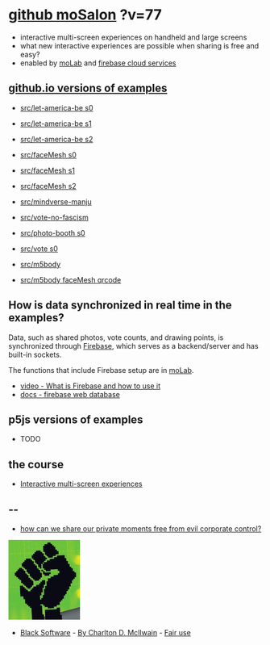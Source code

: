 # [github moSalon](https://github.com/molab-itp/moSalon) ?v=77

- interactive multi-screen experiences on handheld and large screens
- what new interactive experiences are possible when sharing is free and easy?
- enabled by [moLab](https://github.com/molab-itp/moLib) and [firebase cloud services](https://firebase.google.com)

## [github.io versions of examples](https://molab-itp.github.io/moSalon?v=77)

- [src/let-america-be s0](src/let-america-be/qrcode?v=77&group=s0)
- [src/let-america-be s1](src/let-america-be/qrcode?v=77&group=s1)
- [src/let-america-be s2](src/let-america-be/qrcode?v=77&group=s2)

- [src/faceMesh s0](src/faceMesh/qrcode?v=77)
- [src/faceMesh s1](src/faceMesh/qrcode?v=77&group=s1)
- [src/faceMesh s2](src/faceMesh/qrcode?v=77&group=s2)

- [src/mindverse-manju](src/mindverse-manju)
- [src/vote-no-fascism](src/vote-no-fascism/?v=77)

- [src/photo-booth s0](src/photo-booth/?v=77)
- [src/vote s0](src/vote/?v=77)

- [src/m5body](src/m5body/?v=77)
- [src/m5body faceMesh qrcode](src/m5body/qrcode/?v=77&app=mo-m5body&group=m5body)

## How is data synchronized in real time in the examples?

Data, such as shared photos, vote counts, and drawing points, is synchronized through [Firebase](https://firebase.google.com), which serves as a backend/server and has built-in sockets.

The functions that include Firebase setup are in [moLab](https://github.com/molab-itp/moLib).

- [video - What is Firebase and how to use it](https://www.youtube.com/watch?v=p9pgI3Mg-So&list=PLl-K7zZEsYLnfwBe4WgEw9ao0J0N1LYDR&index=8)
- [docs - firebase web database](https://firebase.google.com/docs/database/web/start?hl=en&authuser=0)

## p5js versions of examples

- TODO

## the course

- [Interactive multi-screen experiences](https://github.com/p5videoKit/IM-Screens-2024-03-ima)

## --

- [how can we share our private moments free from evil corporate control?](https://github.com/jht1493/jht-site?tab=readme-ov-file#why)

[![Black_Software](png/power-fist-142x158.png)](https://en.wikipedia.org/wiki/Black_Software)

- [Black Software](https://en.wikipedia.org/wiki/Black_Software) - [By Charlton D. McIlwain](https://global.oup.com/academic/product/black-software-9780190863845) - [Fair use](https://en.wikipedia.org/w/index.php?curid=67093597)
